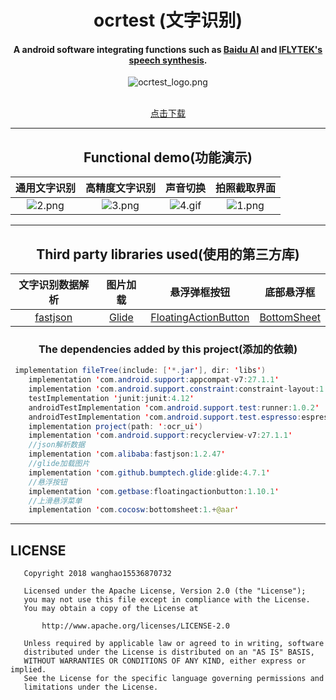 <div align="center">


<h1>  ocrtest (文字识别) </h1>

#### A android software integrating functions such as [Baidu AI](https://console.bce.baidu.com/ai/?_=1535192109895#/ai/ocr/report/index) and [IFLYTEK's speech synthesis](https://console.bce.baidu.com/ai/?_=1535192109895#/ai/ocr/report/index).

![ocrtest_logo.png](https://upload-images.jianshu.io/upload_images/9140378-99d2976eb46f7698.png?imageMogr2/auto-orient/strip%7CimageView2/2/w/1240)

<br />
<a href="https://pan.baidu.com/s/1NjujKxaRl0Yc81WXOaeQnA?raw=true">点击下载</a>
<br />

---

## Functional demo(功能演示)
|通用文字识别|高精度文字识别|声音切换|拍照截取界面|
|:--:|:--:|:--:|:--:|
|![2.png](https://upload-images.jianshu.io/upload_images/9140378-ee868ffaaca08e5d.png?imageMogr2/auto-orient/strip%7CimageView2/2/w/240)|![3.png](https://upload-images.jianshu.io/upload_images/9140378-954807f2205d4984.png?imageMogr2/auto-orient/strip%7CimageView2/2/w/240)|![4.gif](https://upload-images.jianshu.io/upload_images/9140378-f0cf9edbd55c05fa.gif?imageMogr2/auto-orient/strip%7CimageView2/2/w/240)|![1.png](https://upload-images.jianshu.io/upload_images/9140378-0d7811229cba0ddc.png?imageMogr2/auto-orient/strip%7CimageView2/2/w/240)|

---

## Third party libraries used(使用的第三方库)
|文字识别数据解析|图片加载|悬浮弹框按钮|底部悬浮框|
|:--:|:--:|:--:|:--:|
| [fastjson](https://github.com/alibaba/fastjson)|[Glide](https://github.com/bumptech/glide)|[FloatingActionButton](https://github.com/Clans/FloatingActionButton)|[BottomSheet](https://github.com/soarcn/BottomSheet)|

### The dependencies added by this project(添加的依赖)

</div>

```java
 implementation fileTree(include: ['*.jar'], dir: 'libs')
    implementation 'com.android.support:appcompat-v7:27.1.1'
    implementation 'com.android.support.constraint:constraint-layout:1.1.2'
    testImplementation 'junit:junit:4.12'
    androidTestImplementation 'com.android.support.test:runner:1.0.2'
    androidTestImplementation 'com.android.support.test.espresso:espresso-core:3.0.2'
    implementation project(path: ':ocr_ui')
    implementation 'com.android.support:recyclerview-v7:27.1.1'
    //json解析数据
    implementation 'com.alibaba:fastjson:1.2.47'
    //glide加载图片
    implementation 'com.github.bumptech.glide:glide:4.7.1'
    //悬浮按钮
    implementation 'com.getbase:floatingactionbutton:1.10.1'
    //上滑悬浮菜单
    implementation 'com.cocosw:bottomsheet:1.+@aar'
```
---
## LICENSE
```
   Copyright 2018 wanghao15536870732

   Licensed under the Apache License, Version 2.0 (the "License");
   you may not use this file except in compliance with the License.
   You may obtain a copy of the License at

       http://www.apache.org/licenses/LICENSE-2.0

   Unless required by applicable law or agreed to in writing, software
   distributed under the License is distributed on an "AS IS" BASIS,
   WITHOUT WARRANTIES OR CONDITIONS OF ANY KIND, either express or implied.
   See the License for the specific language governing permissions and
   limitations under the License.
```
